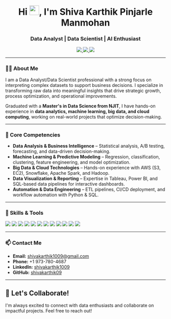 <h1 align="center">Hi <img src="https://media.giphy.com/media/hvRJCLFzcasrR4ia7z/giphy.gif" width="30px"/>, I'm Shiva Karthik Pinjarle Manmohan</h1>
<h3 align="center">Data Analyst | Data Scientist | AI Enthusiast</h3>

<p align="center">
  <a href="mailto:shivakarthik0910@gmail.com">
    <img src="https://img.shields.io/badge/Email-shivakarthik0910@gmail.com-informational?style=flat&logo=gmail&logoColor=white&color=red" />
  </a>
  <a href="tel:+19085001830">
    <img src="https://img.shields.io/badge/Phone-%2B19085001830-informational?style=flat&logo=phone&logoColor=white&color=blue" />
  </a>
  <a href="https://www.linkedin.com/in/shivakarthik0910/">
    <img src="https://img.shields.io/badge/LinkedIn-Shiva%20Karthik%20Pinjarle%20Manmohan-blue?style=flat&logo=linkedin" />
  </a>
</p>

---

### 👨‍💻 About Me  

I am a Data Analyst/Data Scientist professional with a strong focus on interpreting complex datasets to support business decisions. I specialize in transforming raw data into meaningful insights that drive strategic growth, process optimization, and operational improvements.  

Graduated with a **Master's in Data Science from NJIT**, I have hands-on experience in **data analytics, machine learning, big data, and cloud computing**, working on real-world projects that optimize decision-making.

---

### 🌟 Core Competencies  

- **Data Analysis & Business Intelligence** – Statistical analysis, A/B testing, forecasting, and data-driven decision-making.  
- **Machine Learning & Predictive Modeling** – Regression, classification, clustering, feature engineering, and model optimization.  
- **Big Data & Cloud Technologies** – Hands-on experience with AWS (S3, EC2), Snowflake, Apache Spark, and Hadoop.  
- **Data Visualization & Reporting** – Expertise in Tableau, Power BI, and SQL-based data pipelines for interactive dashboards.  
- **Automation & Data Engineering** – ETL pipelines, CI/CD deployment, and workflow automation with Python & SQL.  

---

### 🔧 Skills & Tools  

<p align="left">
  <img src="https://img.shields.io/badge/-Python-3776AB?style=flat&logo=python&logoColor=white" />
  <img src="https://img.shields.io/badge/-SQL-4479A1?style=flat&logo=postgresql&logoColor=white" />
  <img src="https://img.shields.io/badge/-Tableau-E97627?style=flat&logo=tableau&logoColor=white" />
  <img src="https://img.shields.io/badge/-Power%20BI-F2C811?style=flat&logo=powerbi&logoColor=black" />
  <img src="https://img.shields.io/badge/-AWS-232F3E?style=flat&logo=amazonaws&logoColor=white" />
  <img src="https://img.shields.io/badge/-Snowflake-29B5E8?style=flat&logo=snowflake&logoColor=white" />
  <img src="https://img.shields.io/badge/-Apache%20Spark-FDEE21?style=flat&logo=apachespark&logoColor=black" />
  <img src="https://img.shields.io/badge/-Hadoop-66CCFF?style=flat&logo=apachehadoop&logoColor=black" />
  <img src="https://img.shields.io/badge/-Pandas-150458?style=flat&logo=pandas&logoColor=white" />
  <img src="https://img.shields.io/badge/-Numpy-013243?style=flat&logo=numpy&logoColor=white" />
  <img src="https://img.shields.io/badge/-MLflow-0194E2?style=flat&logo=mlflow&logoColor=white" />
  <img src="https://img.shields.io/badge/-Docker-2496ED?style=flat&logo=docker&logoColor=white" />
</p>

---

### 📫 Contact Me  

- **Email:** [shivakarthik1009@gmail.com](mailto:shivakarthik1009@gmail.com)  
- **Phone:** +1 973-780-4687  
- **LinkedIn:** [shivakarthik1009](https://www.linkedin.com/in/shivakarthik1009/)  
- **GitHub:** [shivakarthik09](https://github.com/shivakarthik09)  

---

## 🤝 Let's Collaborate!  

I'm always excited to connect with data enthusiasts and collaborate on impactful projects. Feel free to reach out!
